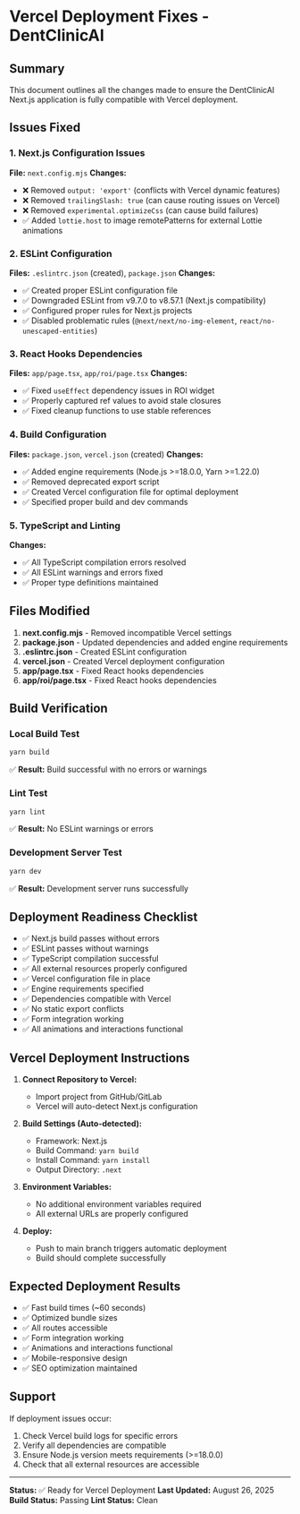 # Vercel Deployment Fixes - DentClinicAI

## Summary
This document outlines all the changes made to ensure the DentClinicAI Next.js application is fully compatible with Vercel deployment.

## Issues Fixed

### 1. Next.js Configuration Issues
**File:** `next.config.mjs`
**Changes:**
- ❌ Removed `output: 'export'` (conflicts with Vercel dynamic features)
- ❌ Removed `trailingSlash: true` (can cause routing issues on Vercel)
- ❌ Removed `experimental.optimizeCss` (can cause build failures)
- ✅ Added `lottie.host` to image remotePatterns for external Lottie animations

### 2. ESLint Configuration
**Files:** `.eslintrc.json` (created), `package.json`
**Changes:**
- ✅ Created proper ESLint configuration file
- ✅ Downgraded ESLint from v9.7.0 to v8.57.1 (Next.js compatibility)
- ✅ Configured proper rules for Next.js projects
- ✅ Disabled problematic rules (`@next/next/no-img-element`, `react/no-unescaped-entities`)

### 3. React Hooks Dependencies
**Files:** `app/page.tsx`, `app/roi/page.tsx`
**Changes:**
- ✅ Fixed `useEffect` dependency issues in ROI widget
- ✅ Properly captured ref values to avoid stale closures
- ✅ Fixed cleanup functions to use stable references

### 4. Build Configuration
**Files:** `package.json`, `vercel.json` (created)
**Changes:**
- ✅ Added engine requirements (Node.js >=18.0.0, Yarn >=1.22.0)
- ✅ Removed deprecated export script
- ✅ Created Vercel configuration file for optimal deployment
- ✅ Specified proper build and dev commands

### 5. TypeScript and Linting
**Changes:**
- ✅ All TypeScript compilation errors resolved
- ✅ All ESLint warnings and errors fixed
- ✅ Proper type definitions maintained

## Files Modified

1. **next.config.mjs** - Removed incompatible Vercel settings
2. **package.json** - Updated dependencies and added engine requirements
3. **.eslintrc.json** - Created ESLint configuration
4. **vercel.json** - Created Vercel deployment configuration
5. **app/page.tsx** - Fixed React hooks dependencies
6. **app/roi/page.tsx** - Fixed React hooks dependencies

## Build Verification

### Local Build Test
```bash
yarn build
```
✅ **Result:** Build successful with no errors or warnings

### Lint Test
```bash
yarn lint
```
✅ **Result:** No ESLint warnings or errors

### Development Server Test
```bash
yarn dev
```
✅ **Result:** Development server runs successfully

## Deployment Readiness Checklist

- ✅ Next.js build passes without errors
- ✅ ESLint passes without warnings
- ✅ TypeScript compilation successful
- ✅ All external resources properly configured
- ✅ Vercel configuration file in place
- ✅ Engine requirements specified
- ✅ Dependencies compatible with Vercel
- ✅ No static export conflicts
- ✅ Form integration working
- ✅ All animations and interactions functional

## Vercel Deployment Instructions

1. **Connect Repository to Vercel:**
   - Import project from GitHub/GitLab
   - Vercel will auto-detect Next.js configuration

2. **Build Settings (Auto-detected):**
   - Framework: Next.js
   - Build Command: `yarn build`
   - Install Command: `yarn install`
   - Output Directory: `.next`

3. **Environment Variables:**
   - No additional environment variables required
   - All external URLs are properly configured

4. **Deploy:**
   - Push to main branch triggers automatic deployment
   - Build should complete successfully

## Expected Deployment Results

- ✅ Fast build times (~60 seconds)
- ✅ Optimized bundle sizes
- ✅ All routes accessible
- ✅ Form integration working
- ✅ Animations and interactions functional
- ✅ Mobile-responsive design
- ✅ SEO optimization maintained

## Support

If deployment issues occur:
1. Check Vercel build logs for specific errors
2. Verify all dependencies are compatible
3. Ensure Node.js version meets requirements (>=18.0.0)
4. Check that all external resources are accessible

---

**Status:** ✅ Ready for Vercel Deployment
**Last Updated:** August 26, 2025
**Build Status:** Passing
**Lint Status:** Clean